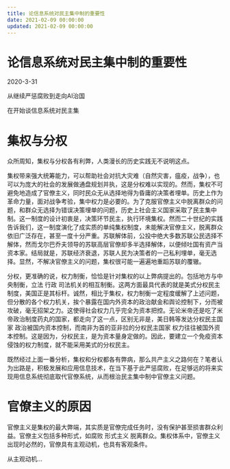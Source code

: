 ```yaml
---
title: 论信息系统对民主集中制的重要性
date: 2021-02-09 00:00:00
updated: 2021-02-09 00:00:00
---
```


# 论信息系统对民主集中制的重要性
2020-3-31

从继续严惩腐败到走向AI治国

在开始谈信息系统对民主集

# 集权与分权

众所周知，集权与分权各有利弊，人类漫长的历史实践无不说明这点。

集权带来强大统筹能力，可以帮助社会对抗大灾难（自然灾害，瘟疫，战争），也可以为庞大的社会的发展做通盘规划并执，这是分权难以实现的。然而，集权不可避免地造成了官僚主义，同时民众无从选择地得为昏庸的决策者埋单。历史上作为革命力量，面对战争考验，集中权力是必要的。为了克服官僚主义中脱离群众的问题，和群众无选择为错误决策埋单的问题，历史上社会主义国家采取了民主集中制。这一制度的设计初衷是，决策环节民主，执行环境集权。然而二十世纪的实践告诉我们，这一制度演化了成实质的单纯集权制度，未能解决官僚主义，脱离群众依旧广泛存在，甚至一度十分严重。苏联解体前，公投中绝大多数苏联公民选择不解体，然而戈尔巴乔夫领导的苏联高层官僚却多半选择解体，以便倾吐国有资产当资本家。结局就是，苏联经济衰退，苏联人民为决策者的一己私利埋单，毫无选择。显然，不解决官僚主义的问题，集权很可能一遍遍地重蹈苏联的覆辙。

分权，更准确的说，权力制衡，恰恰是针对集权的以上弊病提出的。包括地方与中央制衡，立法 行政 司法机关的相互制衡。这两方面最具代表的就是美式分权民主制度，美国正是其标杆。诚然，相比于集权，权力制衡一定程度缓解了上述问题，但分散的各个权力机关，挨个暴露在国内外资本的政治献金和舆论控制下，分而被攻破，毫无招架之力。这使得社会权力几乎完全为资本把控。无论米帝还是吃了米帝政治制度药丸的国家，都走向了这一点，区别无非是，美日韩等发达分权民主国家 政治被国内资本控制，而南非为首的亚非拉的分权民主国家 权力往往被国外资本控制。这是因为，分权民主，是为资本量身定做的。因此，要建立一个免疫资本侵蚀的权力制度，就不能采用美式的分权民主。

既然经过上面一番分析，集权和分权都各有弊病，那么共产主义之路何在？笔者认为出路是，积极发展和应用信息技术，在当下基于此严惩腐败，在足够远的将来实现用信息系统彻底取代官僚系统，从而根治民主集中制中官僚主义问题。

# 官僚主义的原因

官僚主义是集权的最大弊端，其实质是官僚完成任务时，没有保护甚至损害群众利益。官僚主义包括多种形式，如腐败 形式主义 脱离群众。集权体系中，官僚主义出现时必然的，官僚具有主观动机，也具有客观条件。

从主观动机...
